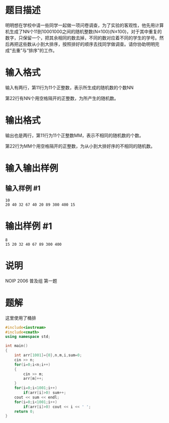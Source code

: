 # 题目描述
明明想在学校中请一些同学一起做一项问卷调查，为了实验的客观性，他先用计算机生成了NN个11到10001000之间的随机整数(N≤100)(N≤100)，对于其中重复的数字，只保留一个，把其余相同的数去掉，不同的数对应着不同的学生的学号。然后再把这些数从小到大排序，按照排好的顺序去找同学做调查。请你协助明明完成“去重”与“排序”的工作。

# 输入格式
输入有两行，第11行为11个正整数，表示所生成的随机数的个数NN

第22行有NN个用空格隔开的正整数，为所产生的随机数。

# 输出格式
输出也是两行，第11行为11个正整数MM，表示不相同的随机数的个数。

第22行为MM个用空格隔开的正整数，为从小到大排好序的不相同的随机数。

# 输入输出样例
## 输入样例 #1
```
10
20 40 32 67 40 20 89 300 400 15
```
# 输出样例 #1
```
8
15 20 32 40 67 89 300 400
```
# 说明
NOIP 2006 普及组 第一题

# 题解
这里使用了桶排
```C++
#include<iostream>
#include<cmath>
using namespace std;

int main()
{
	int arr[1001]={0},n,m,i,sum=0;
	cin >> n;
	for(i=0;i<n;i++)
	{
		cin >> m;
		arr[m]++;
	}
	for(i=0;i<1001;i++)
		if(arr[i]>0) sum++;
	cout << sum << endl;
	for(i=0;i<1001;i++)
		if(arr[i]>0) cout << i << ' ';
	return 0;
}
```
